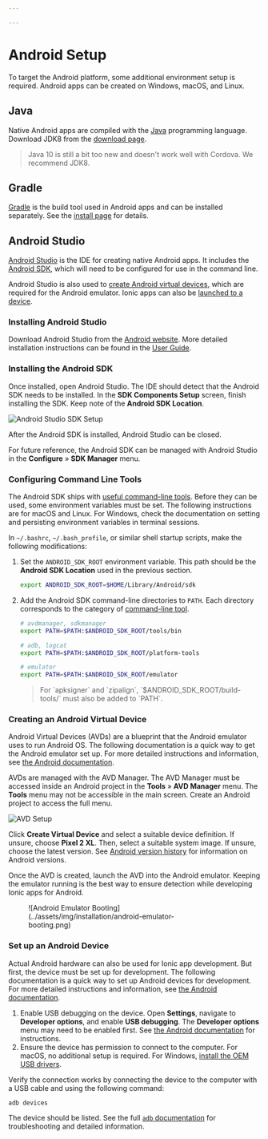 ```yaml
---

---
```


# Android Setup

<p class="intro" markdown="1">
To target the Android platform, some additional environment setup is required. Android apps can be created on Windows, macOS, and Linux.
</p>

## Java

Native Android apps are compiled with the [Java](https://java.com/en/) programming language. Download JDK8 from the [download page](http://www.oracle.com/technetwork/java/javase/downloads/jdk8-downloads-2133151.html).

<blockquote>
  <p>Java 10 is still a bit too new and doesn't work well with Cordova. We recommend JDK8.</p>
</blockquote>

## Gradle

[Gradle](https://gradle.org/) is the build tool used in Android apps and can be installed separately. See the [install page](https://gradle.org/install/) for details.

## Android Studio

[Android Studio](https://developer.android.com/studio/) is the IDE for creating native Android apps. It includes the [Android SDK](/docs/faq/glossary#android-sdk), which will need to be configured for use in the command line.

Android Studio is also used to [create Android virtual devices](/docs/installation/android#creating-an-android-virtual-device), which are required for the Android emulator. Ionic apps can also be [launched to a device](/docs/installation/android#set-up-an-android-device).

### Installing Android Studio

Download Android Studio from the [Android website](https://developer.android.com/studio/). More detailed installation instructions can be found in the [User Guide](https://developer.android.com/studio/install).

### Installing the Android SDK

Once installed, open Android Studio. The IDE should detect that the Android SDK needs to be installed. In the **SDK Components Setup** screen, finish installing the SDK. Keep note of the **Android SDK Location**.

![Android Studio SDK Setup](../assets/img/installation/android-studio-sdk-setup.png)

After the Android SDK is installed, Android Studio can be closed.

For future reference, the Android SDK can be managed with Android Studio in the **Configure** &raquo; **SDK Manager** menu.

### Configuring Command Line Tools

The Android SDK ships with [useful command-line tools](https://developer.android.com/studio/command-line/). Before they can be used, some environment variables must be set. The following instructions are for macOS and Linux. For Windows, check the documentation on setting and persisting environment variables in terminal sessions.

In `~/.bashrc`, `~/.bash_profile`, or similar shell startup scripts, make the following modifications:

1. Set the `ANDROID_SDK_ROOT` environment variable. This path should be the **Android SDK Location** used in the previous section.

    ```bash
    export ANDROID_SDK_ROOT=$HOME/Library/Android/sdk
    ```

1. Add the Android SDK command-line directories to `PATH`. Each directory corresponds to the category of [command-line tool](https://developer.android.com/studio/command-line/).

    ```bash
    # avdmanager, sdkmanager
    export PATH=$PATH:$ANDROID_SDK_ROOT/tools/bin

    # adb, logcat
    export PATH=$PATH:$ANDROID_SDK_ROOT/platform-tools

    # emulator
    export PATH=$PATH:$ANDROID_SDK_ROOT/emulator
    ```

    <blockquote>
      <p>For `apksigner` and `zipalign`, `$ANDROID_SDK_ROOT/build-tools/<version>` must also be added to `PATH`.
    </blockquote>

### Creating an Android Virtual Device

Android Virtual Devices (AVDs) are a blueprint that the Android emulator uses to run Android OS. The following documentation is a quick way to get the Android emulator set up. For more detailed instructions and information, see [the Android documentation](https://developer.android.com/studio/run/managing-avds).

AVDs are managed with the AVD Manager. The AVD Manager must be accessed inside an Android project in the **Tools** &raquo; **AVD Manager** menu. The **Tools** menu may not be accessible in the main screen. Create an Android project to access the full menu.

![AVD Setup](../assets/img/installation/android-studio-avd-setup.png)

Click **Create Virtual Device** and select a suitable device definition. If unsure, choose **Pixel 2 XL**. Then, select a suitable system image. If unsure, choose the latest version. See [Android version history](https://en.wikipedia.org/wiki/Android_version_history) for information on Android versions.

Once the AVD is created, launch the AVD into the Android emulator. Keeping the emulator running is the best way to ensure detection while developing Ionic apps for Android.

<figure class="center" style="width: 300px">
    ![Android Emulator Booting](../assets/img/installation/android-emulator-booting.png)
</figure>

### Set up an Android Device

Actual Android hardware can also be used for Ionic app development. But first, the device must be set up for development. The following documentation is a quick way to set up Android devices for development. For more detailed instructions and information, see [the Android documentation](https://developer.android.com/studio/run/device).

1. Enable USB debugging on the device. Open **Settings**, navigate to **Developer options**, and enable **USB debugging**. The **Developer options** menu may need to be enabled first. See [the Android documentation](https://developer.android.com/studio/debug/dev-options) for instructions.
1. Ensure the device has permission to connect to the computer. For macOS, no additional setup is required. For Windows, <a href="https://developer.android.com/studio/run/oem-usb" target="_blank">install the OEM USB drivers</a>.

Verify the connection works by connecting the device to the computer with a USB cable and using the following command:

```shell
adb devices
```

The device should be listed. See the full <a href="https://developer.android.com/studio/command-line/adb" target="_blank">`adb` documentation</a> for troubleshooting and detailed information.
